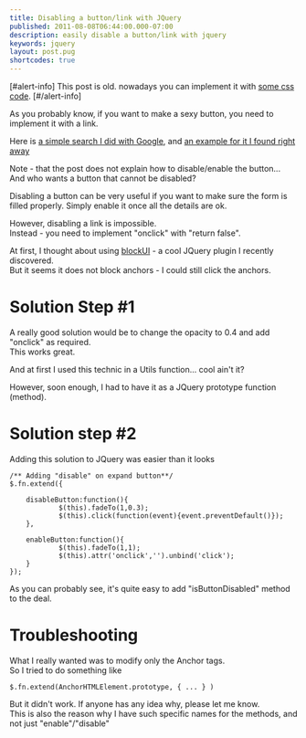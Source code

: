```yaml
---
title: Disabling a button/link with JQuery
published: 2011-08-08T06:44:00.000-07:00
description: easily disable a button/link with jquery
keywords: jquery
layout: post.pug
shortcodes: true
---
```


[#alert-info]
This post is old. nowadays you can implement it with [some css code](http://stackoverflow.com/questions/2091168/disable-a-link-using-css).
[#/alert-info]

As you probably know, if you want to make a sexy button, you need to implement it with a link.

Here is [a simple search I did with Google](http://www.google.com/search?sourceid=chrome&ie=UTF-8&q=how+to+make+an+expanding+button), and [an example for it I found right away](http://www.oscaralexander.com/tutorials/how-to-make-sexy-buttons-with-css.html)  

Note - that the post does not explain how to disable/enable the button... And who wants a button that cannot be disabled?  

Disabling a button can be very useful if you want to make sure the form is filled properly. Simply enable it once all the details are ok.  

However, disabling a link is impossible.  
Instead - you need to implement "onclick" with "return false".  

At first, I thought about using [blockUI](http://jquery.malsup.com/block/) - a cool JQuery plugin I recently discovered.  
But it seems it does not block anchors - I could still click the anchors.  

# Solution Step #1

A really good solution would be to change the opacity to 0.4 and add "onclick" as required.  
This works great.  

And at first I used this technic in a Utils function... cool ain't it?  

However, soon enough, I had to have it as a JQuery prototype function (method).  

# Solution step #2

Adding this solution to JQuery was easier than it looks  

```
/** Adding "disable" on expand button**/
$.fn.extend({  

    disableButton:function(){  
            $(this).fadeTo(1,0.3);  
            $(this).click(function(event){event.preventDefault()});  
    },  

    enableButton:function(){  
            $(this).fadeTo(1,1);  
            $(this).attr('onclick','').unbind('click');  
    }  
});  
```

As you can probably see, it's quite easy to add "isButtonDisabled" method to the deal.  

# Troubleshooting

What I really wanted was to modify only the Anchor tags.  
So I tried to do something like  

```
$.fn.extend(AnchorHTMLElement.prototype, { ... } )
```

But it didn't work. If anyone has any idea why, please let me know.  
This is also the reason why I have such specific names for the methods, and not just "enable"/"disable"